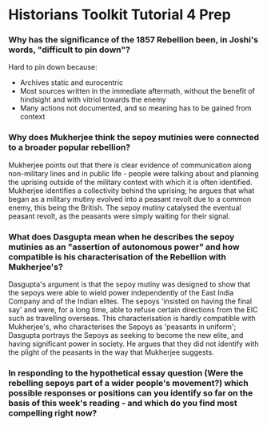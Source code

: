 # Historians Toolkit Tutorial 4 Prep


### Why has the significance of the 1857 Rebellion been, in Joshi's words, "difficult to pin down"?

Hard to pin down because:

- Archives static and eurocentric
- Most sources written in the immediate aftermath, without the benefit of hindsight and with vitriol towards the enemy
- Many actions not documented, and so meaning has to be gained from context

### Why does Mukherjee think the sepoy mutinies were connected to a broader popular rebellion?

Mukherjee points out that there is clear evidence of communication along non-military lines and in public life - people were talking about and planning the uprising outside of the military context with which it is often identified. Mukherjee identifies a collectivity behind the uprising; he argues that what began as a military mutiny evolved into a peasant revolt due to a common enemy, this being the British. The sepoy mutiny catalysed the eventual peasant revolt, as the peasants were simply waiting for their signal.

### What does Dasgupta mean when he describes the sepoy mutinies as an "assertion of autonomous power" and how compatible is his characterisation of the Rebellion with Mukherjee's?

Dasgupta's argument is that the sepoy mutiny was designed to show that the sepoys were able to wield power independently of the East India Company and of the Indian elites. The sepoys 'insisted on having the final say' and were, for a long time, able to refuse certain directions from the EIC such as travelling overseas. This characterisation is hardly compatible with Mukherjee's, who characterises the Sepoys as 'peasants in uniform'; Dasgupta portrays the Sepoys as seeking to become the new elite, and having significant power in society. He argues that they did not identify with the plight of the peasants in the way that Mukherjee suggests.

### In responding to the hypothetical essay question (Were the rebelling sepoys part of a wider people's movement?) which possible responses or positions can you identify so far on the basis of this week's reading - and which do you find most compelling right now?

